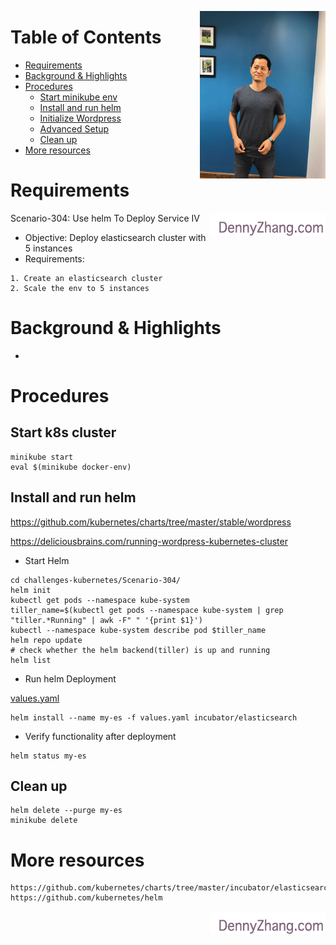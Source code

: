 <a href="https://www.dennyzhang.com"><img align="right" width="201" height="268" src="https://raw.githubusercontent.com/USDevOps/mywechat-slack-group/master/images/denny_201706.png"></a>

Table of Contents
=================

   * [Requirements](#requirements)
   * [Background &amp; Highlights](#background--highlights)
   * [Procedures](#procedures)
      * [Start minikube env](#start-minikube-env)
      * [Install and run helm](#install-and-run-helm)
      * [Initialize Wordpress](#initialize-wordpress)
      * [Advanced Setup](#advanced-setup)
      * [Clean up](#clean-up)
   * [More resources](#more-resources)

# Requirements
<a href="https://www.dennyzhang.com"><img align="right" width="185" height="37" src="https://raw.githubusercontent.com/USDevOps/mywechat-slack-group/master/images/dns_small.png"></a>

Scenario-304: Use helm To Deploy Service IV
- Objective: Deploy elasticsearch cluster with 5 instances
- Requirements:
```
1. Create an elasticsearch cluster
2. Scale the env to 5 instances
```

# Background & Highlights
- 

# Procedures

## Start k8s cluster

```
minikube start
eval $(minikube docker-env)
```

## Install and run helm

https://github.com/kubernetes/charts/tree/master/stable/wordpress

https://deliciousbrains.com/running-wordpress-kubernetes-cluster

- Start Helm
```
cd challenges-kubernetes/Scenario-304/
helm init
kubectl get pods --namespace kube-system
tiller_name=$(kubectl get pods --namespace kube-system | grep "tiller.*Running" | awk -F" " '{print $1}')
kubectl --namespace kube-system describe pod $tiller_name
helm repo update
# check whether the helm backend(tiller) is up and running
helm list
```

- Run helm Deployment

[values.yaml](values.yaml)
```
helm install --name my-es -f values.yaml incubator/elasticsearch
```

- Verify functionality after deployment
```
helm status my-es
```
## Clean up

```
helm delete --purge my-es
minikube delete
```

# More resources

```
https://github.com/kubernetes/charts/tree/master/incubator/elasticsearch
https://github.com/kubernetes/helm
```
<a href="https://www.dennyzhang.com"><img align="right" width="185" height="37" src="https://raw.githubusercontent.com/USDevOps/mywechat-slack-group/master/images/dns_small.png"></a>
